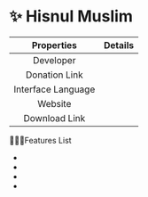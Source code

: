 # ✨ Hisnul Muslim

|     Properties     | Details |
| :----------------: | :-----: |
|      Developer     |         |
|    Donation Link   |         |
| Interface Language |         |
|       Website      |         |
|    Download Link   |         |

💁🏽‍♂️Features List

*
*
*
*
